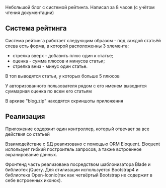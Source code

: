 <p>Небольшой блог с системой рейтинга. Написал за 8 часов (с учётом чтения документации)</p>
<h2>Система рейтинга</h2>
<p>Система рейтинга работает следующим образом - под каждой статьёй слева есть форма, в которой расположенны 3 элемента:</p>
<ul>
    <li>стрелка вверх - добавить плюс один к статье;</li>
    <li>оценка - сумма плюсов и минусов статьи;</li>
    <li>стрелка вниз - минус один статье.</li>
</ul>
<p>В топ выводятся статьи, у которых больше 5 плюсов</p>
<p>У авторизованного пользователя рядом с его именем выводится суммарная оценка по всем его статьям</p>
<p>В архиве "blog.zip" находятся скриншоты приложения</p>
<h2>Реализация</h2>
<p>Приложение содержит один контроллер, который отвечает за все действия со статьей</p>
<p>Взаимодействие с БД реализовано с помощью ORM Eloquent. Eloquent использует гибкий построитель запросов, а также встроенное экранирование данных.</p>
<p>Фронтенд часть реализована посредством шаблонизатора Blade и библиотек jQuery. Для стилизации используется Bootstrap4 и библиотека Open-Iconic(так как четвёртый Bootstrap не содержит в себе встроенных иконок).</p>
